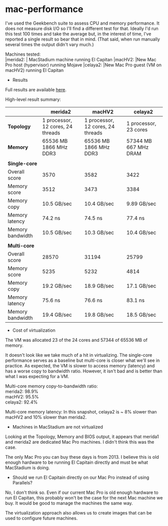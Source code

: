 # mac-performance

I've used the Geekbench suite to assess CPU and memory performance. It does not
measure disk I/O so I'll find a different test for that. Ideally I'd run this
test 100 times and take the average but, in the interest of time, I've
reported a single result so bear that in mind. (That said, when run manually
several times the output didn't vary much.)

Machines tested:  
|merida2: | MacStadium machine running El Capitan
|macHV2: |New Mac Pro host (hypervisor) running Mojave
|celaya2: |New Mac Pro guest (VM on macHV2) running El Capitan

- Results

Full results are available [here](https://vobencha.github.io/mac-performance/).

High-level result summary:

|               | **merida2** | **macHV2** | **celaya2**
| ------------- | ----------- | ---------- | ----------- 
| **Topology**  | 1 processor, 12 cores, 24 threads | 1 processor, 12 cores, 24 threads | 1 processor, 23 cores
| **Memory** | 65536 MB 1866 MHz DDR3 | 65536 MB 1866 MHz DDR3 | 57344 MB 667 MHz DRAM
| | | |
| **Single-core** | | |
| Overall score | 3570 | 3582 | 3422
| Memory score | 3512 | 3473 | 3384
| Memory copy | 10.5 GB/sec | 10.4 GB/sec | 9.89 GB/sec
| Memory latency | 74.2 ns | 74.5 ns | 77.4 ns
| Memory bandwidth | 10.5 GB/sec | 10.3 GB/sec | 10.4 GB/sec
| | | |
| **Multi-core** | | |
| Overall score | 28570 | 31194 | 25799 
| Memory score | 5235 | 5232 | 4814 
| Memory copy | 19.2 GB/sec | 18.9 GB/sec | 17.1 GB/sec
| Memory latency | 75.6 ns | 76.6 ns | 83.1 ns
| Memory bandwidth | 19.4 GB/sec | 19.8 GB/sec | 18.5 GB/sec

- Cost of virtualization

The VM was allocated 23 of the 24 cores and 57344 of 65536 MB of memory.

It doesn't look like we take much of a hit in virtualizing. The single-core
performance serves as a baseline but multi-core is closer what we'll see in
practice. As expected, the VM is slower to access memory (latency) and has a
worse copy to bandwidth ratio. However, it isn't bad and is better than what I
was expecting for a VM.

Multi-core memory copy-to-bandwidth ratio:  
merida2: 98.9%  
macHV2: 95.5%  
celaya2: 92.4%  

Multi-core memory latency:
In this snapshot, celaya2 is ~ 8% slower than macHV2 and 10% slower than merida2.

- Machines in MacStadium are not virtualized

Looking at the Topology, Memory and BIOS output, it appears that merida1 and
merida2 are dedicated Mac Pro machines. I didn't think this was the case. 

The only Mac Pro you can buy these days is from 2013. I believe this is old
enough hardware to be running El Capitain directly and must be what MacStadium
is doing.

- Should we run El Capitain directly on our Mac Pro instead of using Parallels?

No, I don't think so. Even if our current Mac Pro is old enough hardware to run
El Capitan, this probably won't be the case for the next Mac machine we buy. It
would be good to manage the machines the same way.

The virtualization approach also allows us to create images that can be used to
configure future machines.

